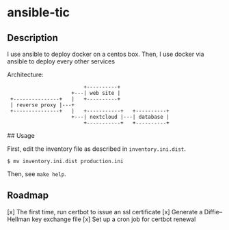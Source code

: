 # ansible-tic

## Description

I use ansible to deploy docker on a centos box.
Then, I use docker via ansible to deploy every other services

Architecture:
```
                         +----------+
                     +---| web site |
 +---------------+   |   +----------+
 | reverse proxy |---+
 +---------------+   |   +-----------+   +----------+
                     +---| nextcloud |---| database |
                         +-----------+   +----------+
```

## Usage

First, edit the inventory file as described in `inventory.ini.dist`.
```
$ mv inventory.ini.dist production.ini
```

Then, see `make help`.

## Roadmap

[x] The first time, run certbot to issue an ssl certificate
[x] Generate a Diffie–Hellman key exchange file
[x] Set up a cron job for certbot renewal
